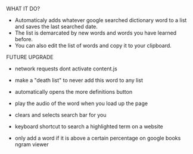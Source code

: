 WHAT IT DO?
- Automaticaly adds whatever google searched dictionary word
to a list and saves the last searched date.
- The list is demarcated by new words and words you have learned before.
- You can also edit the list of words and copy it to your clipboard.


FUTURE UPGRADE
- network requests dont activate content.js
- make a "death list" to never add this word to any list 
- automatically opens the more definitions button
- play the audio of the word when you load up the page
- clears and selects search bar for you

- keyboard shortcut to search a highlighted term on a website 
- only add a word if it is above a certain percentage on google books ngram viewer
